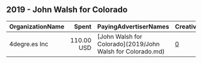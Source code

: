 ## 2019 - John Walsh for Colorado 
|OrganizationName|Spent|PayingAdvertiserNames|CreativeUrls|Impressions|Genders|AgeBrackets|CountryCodes|BillingAddresses|CandidateBallotInformation|
|:---|---:|:---|:---|---:|:---|:---|:---|:---|:---|
|4degre.es Inc|110.00 USD|[John Walsh for Colorado](2019/John Walsh for Colorado.md)|[0](https://www.snap.com/political-ads/asset/b75febdb69bb3316bc2f34089c512f3f2830ac8a32846ae22b294b85c79faf99?mediaType=mp4)|23,219||35++|united states|"1155 Sherman Street #101,Denver,80203,US"||
